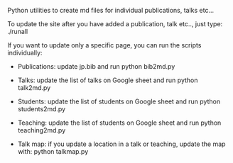 Python utilities to create md files for individual publications, talks etc...

To update the site after you have added a publication, talk etc.., just type:
./runall

If you want to update only a specific page, you can run the scripts individually:
- Publications: update jp.bib and run
python bib2md.py

- Talks: update the list of talks on Google sheet and run
python talk2md.py

- Students: update the list of students on Google sheet and run
python students2md.py

- Teaching: update the list of students on Google sheet and run
python teaching2md.py

- Talk map: if you update a location in a talk or teaching, update the map with:
python talkmap.py
